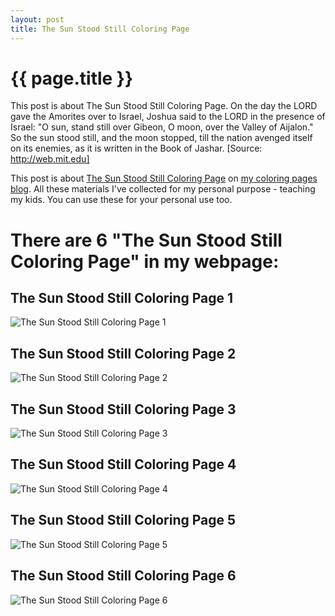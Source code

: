 ```yaml
---
layout: post
title: The Sun Stood Still Coloring Page
---
```


{{ page.title }}
================

This post is about The Sun Stood Still Coloring Page. On the day the LORD gave the Amorites over to Israel, Joshua said to the LORD in the presence of Israel: "O sun, stand still over Gibeon, O moon, over the Valley of Aijalon." So the sun stood still, and the moon stopped, till the nation avenged itself on its enemies, as it is written in the Book of Jashar. [Source: http://web.mit.edu]

This post is about  [The Sun Stood Still Coloring Page](https://coloring-pages.github.io/2022/3/6/The-Sun-Stood-Still-Coloring-Page.html) on [my coloring pages blog](https://coloring-pages.github.io/). All these materials I've collected for my personal purpose - teaching my kids. You can use these for your personal use too.

# **There are 6 "The Sun Stood Still Coloring Page" in my webpage:**

## The Sun Stood Still Coloring Page 1

![The Sun Stood Still Coloring Page 1](https://coloring-pages.github.io/coloring-pages/The-Sun-Stood-Still-Coloring-Page-1.png)

<script async src="https://pagead2.googlesyndication.com/pagead/js/adsbygoogle.js?client=ca-pub-6753140515841889" crossorigin="anonymous"></script> <ins class="adsbygoogle" style="display:block" data-ad-format="autorelaxed" data-ad-client="ca-pub-6753140515841889" data-ad-slot="5405745125"></ins><script>(adsbygoogle = window.adsbygoogle || []).push({}); </script>

## The Sun Stood Still Coloring Page 2

![The Sun Stood Still Coloring Page 2](https://coloring-pages.github.io/coloring-pages/The-Sun-Stood-Still-Coloring-Page-2.png)

## The Sun Stood Still Coloring Page 3

![The Sun Stood Still Coloring Page 3](https://coloring-pages.github.io/coloring-pages/The-Sun-Stood-Still-Coloring-Page-3.png)

## The Sun Stood Still Coloring Page 4

![The Sun Stood Still Coloring Page 4](https://coloring-pages.github.io/coloring-pages/The-Sun-Stood-Still-Coloring-Page-4.png)

## The Sun Stood Still Coloring Page 5

![The Sun Stood Still Coloring Page 5](https://coloring-pages.github.io/coloring-pages/The-Sun-Stood-Still-Coloring-Page-5.png)

## The Sun Stood Still Coloring Page 6

![The Sun Stood Still Coloring Page 6](https://coloring-pages.github.io/coloring-pages/The-Sun-Stood-Still-Coloring-Page-6.png)

<script async src="https://pagead2.googlesyndication.com/pagead/js/adsbygoogle.js?client=ca-pub-6753140515841889" crossorigin="anonymous"></script> <ins class="adsbygoogle" style="display:block" data-ad-format="autorelaxed" data-ad-client="ca-pub-6753140515841889" data-ad-slot="5405745125"></ins><script>(adsbygoogle = window.adsbygoogle || []).push({}); </script>

